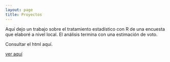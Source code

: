 ```yaml
---
layout: page
title: Proyectos
---
```


Aquí dejo un trabajo sobre el tratamiento estadístico con R de una encuesta que elaboré a nivel local. El análisis termina con una estimación de voto. 

Consultar el html aquí.

<a target="_blank" href="assets/proyectos/Analisis_encuestaEM18/EM18.html">ver aquí</a>
